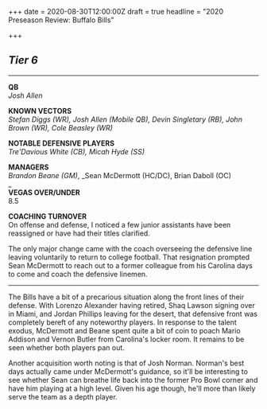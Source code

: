 +++
date = 2020-08-30T12:00:00Z
draft = true
headline = "2020 Preseason Review: Buffalo Bills"

+++
## _Tier 6_

***

**QB**  
_Josh Allen_

**KNOWN VECTORS**  
_Stefan Diggs (WR), Josh Allen (Mobile QB), Devin Singletary (RB), John Brown (WR), Cole Beasley (WR)_

**NOTABLE DEFENSIVE PLAYERS**  
_Tre'Davious White (CB), Micah Hyde (SS)_

**MANAGERS**  
_Brandon Beane (GM)_, _Sean McDermott (HC/DC), Brian Daboll (OC)  
_  
**VEGAS OVER/UNDER**  
8\.5

**COACHING TURNOVER**  
On offense and defense, I noticed a few junior assistants have been reassigned or have had their titles clarified.

The only major change came with the coach overseeing the defensive line leaving voluntarily to return to college football. That resignation prompted Sean McDermott to reach out to a former colleague from his Carolina days to come and coach the defensive linemen.

***

The Bills have a bit of a precarious situation along the front lines of their defense. With Lorenzo Alexander having retired, Shaq Lawson signing over in Miami, and Jordan Phillips leaving for the desert, that defensive front was completely bereft of any noteworthy players. In response to the talent exodus, McDermott and Beane spent quite a bit of coin to poach Mario Addison and Vernon Butler from Carolina's locker room. It remains to be seen whether both players pan out.

Another acquisition worth noting is that of Josh Norman. Norman's best days actually came under McDermott's guidance, so it'll be interesting to see whether Sean can breathe life back into the former Pro Bowl corner and have him playing at a high level. Given his age though, he'll more than likely serve the team as a depth player.
